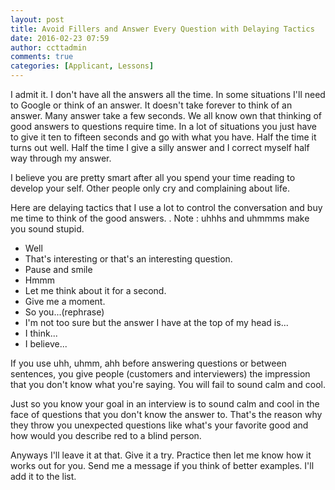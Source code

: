```yaml
---
layout: post
title: Avoid Fillers and Answer Every Question with Delaying Tactics
date: 2016-02-23 07:59
author: ccttadmin
comments: true
categories: [Applicant, Lessons]
---
```

I admit it. I don't have all the answers all the time. In some situations I'll need to Google or think of an answer. It doesn't take forever to think of an answer. Many answer take a few seconds. We all know own that thinking of good answers to questions require time. In a lot of situations you just have to give it ten to fifteen seconds and go with what you have. Half the time it turns out well. Half the time I give a silly answer and I correct myself half way through my answer.

I believe you are pretty smart after all you spend your time reading to develop your self. Other people only cry and complaining about life.

Here are delaying tactics that I use a lot to control the conversation and buy me time to think of the good answers. . Note : uhhhs and uhmmms make you sound stupid. 
- Well
- That's interesting or that's an interesting question. 
- Pause and smile
- Hmmm
- Let me think about it for a second.
- Give me a moment.
- So you...(rephrase)
- I'm not too sure but the answer I have at the top of my head is...
- I think...
- I believe...

If you use uhh, uhmm, ahh before answering questions or between sentences, you give people (customers and interviewers) the impression that you don't know what you're saying. You will fail to sound calm and cool.

Just so you know your goal in an interview is to sound calm and cool in the face of questions that you don't know the answer to. That's the reason why they throw you unexpected questions like what's your favorite good and how would you describe red to a blind person.

Anyways I'll leave it at that. Give it a try. Practice then let me know how it works out for you. Send me a message if you think of better examples. I'll add it to the list.
